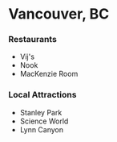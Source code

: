 # Vancouver, BC

### Restaurants

- Vij's
- Nook
- MacKenzie Room

### Local Attractions

- Stanley Park
- Science World
- Lynn Canyon
